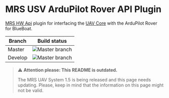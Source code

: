 # MRS USV ArduPilot Rover API Plugin

[MRS HW Api](https://github.com/ctu-mrs/mrs_uav_hw_api) plugin for interfacing the [UAV Core](https://github.com/ctu-mrs/mrs_uav_core) with the ArduPilot Rover for BlueBoat.

| Branch  | Build status                                                                                                                      |
|---------|-----------------------------------------------------------------------------------------------------------------------------------|
| Master  | ![Master branch](https://github.com/novakfi8/mrs_usv_ardurover_api/actions/workflows/ros_build_test.yml/badge.svg?branch=master)  |
| Develop | ![Master branch](https://github.com/novakfi8/mrs_usv_ardurover_api/actions/workflows/ros_build_test.yml/badge.svg?branch=develop) |

> :warning: **Attention please: This README is outdated.**
>
> The MRS UAV System 1.5 is being released and this page needs updating. Please, keep in mind that the information on this page might not be valid.
